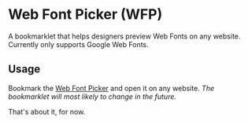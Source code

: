 # Web Font Picker (WFP)

A bookmarklet that helps designers preview Web Fonts on any website. Currently only supports Google Web Fonts.

## Usage

Bookmark the <a href="javascript:(function(){
    var WFP = window.WFP = window.WFP || {};
    WFP.Picker && WFP.Picker.show();
    if (WFP.attached || WFP.Picker) return;
    function loadCSS(url) {
        var link = document.createElement('link');
        link.rel = 'stylesheet';
        link.type = 'text/css';
        link.href = url;
        document.head.appendChild(link);
    }
    function loadScript(url) {
        var script = document.createElement('script');
        script.type = 'text/javascript';
        script.src = url;
        document.head.appendChild(script);
    }
    loadCSS('http://gavrilov.co.uk/wfp/WFP.css');
    loadScript('http://gavrilov.co.uk/wfp/WFP.min.js');
    WFP.attached = true;
})();" title="Web Font Picker">Web Font Picker</a> and open it on any website. *The bookmarklet will most likely to change in the future.*

That's about it, for now.
